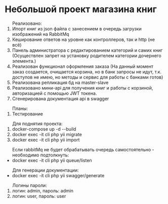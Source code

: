 <h1>Небольшой проект магазина книг</h1>
<ol>Реализовано:
<li>Ипорт книг из json файла с занесением в очередь загрузки изображений на RabbitMq</li>
<li>Кеширование ответов на уровне как контроллеров, так и http (не всё)</li>
<li>Панель администратора с редактированием категорий и самих книг (Осуществлен запрет на установку родителем категории дочернего элемента.)</li>
<li>Реализован функционал оформления заказа (На данный момент заказ создается, очищается корзина, но в банк запросы не идут, т.к. доступов не имею, но методы и сервис для работы с банками готов)</li>
<li>Реализована репликация бд на master-slave</li>
<li>Реализовано мини-api для получения книг и работы с корзиной, авторизацией с помощью JWT токена.</li>
<li>Сгенерирована документация api в swagger</li>
</ol> 

<ol>Планы:
<li>Тестирование</li>
</ol>

<ol>Для поднятия проекта:
<li>docker-compose up -d --build</li>
<li>docker exec -it cli php yii migrate</li>
<li>docker exec -it cli php yii import<br>
</ol>
<ul>
Если rabbitMq не будет обрабатывать очередь самостоятельно - необходимо подтолкнуть:
<li>docker exec -it cli php yii queue/listen</li>
</ul>
<ul>Для генерации документации:
<li>docker exec -it cli php yii swagger/generate</li>
</ul>

<ol>Логины пароли:
<li>логин: admin, пароль: admin</li> 
<li>логин: user, пароль: user</li>
</ol>

